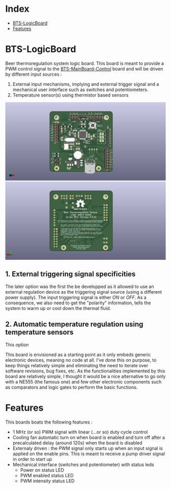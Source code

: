 # Index
- [BTS-LogicBoard](#bts-logicboard)
- [Features](#features)

# BTS-LogicBoard
Beer thermoregulation system logic board.
This board is meant to provide a PWM control signal to the [BTS-MainBoard-Control](https://github.com/bebenlebricolo/BTS-MainBoard-Control) board and will be driven by different input sources :
  1. External input mechanisms, implying and external trigger signal and a mechanical user interface such as switches and potentiometers.
  2. Temperature sensor(s) using thermistor based sensors

![Screenshot V0.3.0](Documentation/Screenshots/LogicBoard_Avr.V0.3.0.png)
![Screenshot V0.3.0](Documentation/Screenshots/LogicBoard_Avr.V0.3.0_back.png)

## 1. External triggering signal specificities
The later option was the first the be developped as it allowed to use an external regulation device as the triggering signal source (using a different power supply).
The input triggering signal is either *ON* or *OFF*.
As a consequence, we also need to get the "polarity" information, tells the system to warm up or cool down the thermal fluid.

## 2. Automatic temperature regulation using temperature sensors
This option

This board is envisioned as a starting point as it only embeds generic electronic devices, meaning no code at all.
I've done this on purpose, to keep things relatively simple and eliminating the need to iterate over software revisions, bug fixes, etc.
As the functionalities implemented by this board are relatively simple, I thought it would be a nice alternative to go only with a NE555 (the famous one) and few other electronic components such as comparators and logic gates to perform the basic functions.

# Features
This boards boats the following features :
* 1 MHz (or so) PWM signal with linear (...or so) duty cycle control
* Cooling fan automatic turn on when board is enabled and turn off after a precalculated delay (around 120s) when the board is disabled
* Externaly driven : the PWM signal only starts up when an input signal is applied on the enable pins. This is meant to receive a pump driver signal in order to start up
* Mechanical interface (switches and potentiometer) with status leds
  * Power on status LED
  * PWM enabled status LED
  * PWM intensity status LED